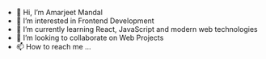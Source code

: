 - 👋 Hi, I’m Amarjeet Mandal
- 👀 I’m interested in Frontend Development
- 🌱 I’m currently learning React, JavaScript and modern web technologies
- 💞️ I’m looking to collaborate on Web Projects
- 📫 How to reach me ...

<!---
AmarjeetMandal05/AmarjeetMandal05 is a ✨ special ✨ repository because its `README.md` (this file) appears on your GitHub profile.
You can click the Preview link to take a look at your changes.
--->
